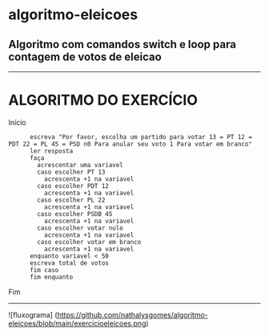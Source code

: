 # algoritmo-eleicoes
## Algoritmo com comandos switch e loop para contagem de votos de eleicao
------------------------------------------------------
# ALGORITMO DO EXERCÍCIO

Início

          escreva "Por favor, escolha um partido para votar 13 = PT 12 = PDT 22 = PL 45 = PSD n0 Para anular seu voto 1 Para votar em branco"
          ler resposta
          faça
            acrescentar uma variavel
            caso escolher PT 13
              acrescenta +1 na variavel
            caso escolher PDT 12
              acrescenta +1 na variavel
            caso escolher PL 22
              acrescenta +1 na variavel
            caso escolher PSDB 45
              acrescenta +1 na variavel
            caso escolher votar nulo
              acrescenta +1 na variavel
            caso escolher votar em branco
              acrescenta +1 na variavel
          enquanto variavel < 50
          escreva total de votos
          fim caso
          fim enquanto
Fim


--------------------------------------------------------

![fluxograma] (https://github.com/nathalysgomes/algoritmo-eleicoes/blob/main/exercicioeleicoes.png)
